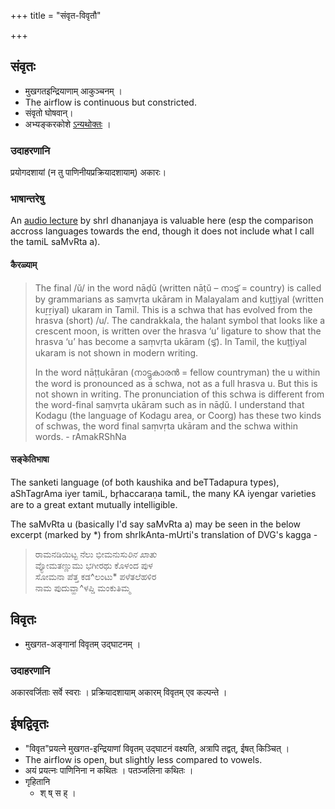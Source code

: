 +++
title = "संवृत-विवृतौ"

+++
## संवृतः
- मुखगतइन्द्रियाणाम् आकुञ्चनम् ।
- The airflow is continuous but constricted.
- संवृतो घोषवान्।
- अभ्यङ्करकोशे [ऽन्यथोक्तः](https://archive.org/stream/ADictionaryOfSanskritGrammarByMahamahopadhyayaKashinathVasudevAbhyankar/DictionaryOfSanskritGrammar_abhyankar#page/n393/mode/2up) ।

### उदाहरणानि
प्रयोगदशायां (न तु पाणिनीयप्रक्रियादशायाम्) अकारः। 

### भाषान्तरेषु
An [audio lecture](https://deejayvaidya.tumblr.com/post/42275194921/sanskrit-pronunciation-podcast-1-introduction) by shrI dhananjaya is valuable here (esp the comparison accross languages towards the end, though it does not include what I call the tamiL saMvRta a).

#### कैरळ्याम्
> The final /ŭ/ in the word nāḍŭ (written nāṭŭ – നാടു് = country) is called by grammarians as saṃvṛta ukāram in Malayalam and kuṯṯiyal (written kuṟṟiyal) ukaram in Tamil. This is a schwa that has evolved from the hrasva (short) /u/. The candrakkala, the halant symbol that looks like a crescent moon, is written over the hrasva ‘u’ ligature to show that the hrasva ‘u’ has become a saṃvṛta ukāram (ടു്).  In Tamil, the kuṯṯiyal ukaram is not shown in modern writing.
> 
> In the word nāṭṭukāran (നാട്ടുകാരൻ = fellow countryman) the u within the word is pronounced as a schwa, not as a full hrasva u.  But this is not shown in writing.  The pronunciation of this schwa is different from the word-final saṃvṛta ukāram such as in nāḍŭ. I understand that Kodagu (the language of Kodagu area, or Coorg) has these two kinds of schwas, the word final saṃvṛta ukāram and the schwa within words. - rAmakRShNa


#### सङ्केतिभाषा
The sanketi language (of both kaushika and beTTadapura types), aShTagrAma iyer tamiL, br̥haccaraṇa tamiL, the many KA iyengar varieties are to a great extant mutually intelligible.

The saMvRta u (basically I'd say saMvRta a) may be seen in the below excerpt (marked by *) from shrIkAnta-mUrti's translation of DVG's kagga -

> ರಾಮನಡಿಯಿಟ್ಟ ನೆಲು ಭೀಮನುಸು*ರಿನ ಖಾತು*  
ವ್ಯೋಮತಣ್ಣುಮು ಭಗೀರಥು ಕೊಳಂದ ಪುಳ  
ಸೋಮನಾ ಪೆತ್ತ ಕಡ^ಲಂಟು* ಪಳೆತಲೆಹಳಿರ  
ನಾಮ ಪುದುವ್ಹಾ^ಳಪ್ಡಿ ಮಂಕುತಿಮ್ಮ



## विवृतः
- मुखगत-अङ्गानां विवृतम् उद्घाटनम्  ।

### उदाहरणानि
अकारवर्जिताः सर्वे स्वराः । प्रक्रियादशायाम् अकारम् विवृतम् एव कल्पन्ते ।

## ईषद्विवृतः
- "विवृत"प्रयत्ने मुखगत-इन्द्रियाणां विवृतम् उद्घाटनं वक्ष्यति, अत्रापि तद्वत्, ईषत् किञ्चित् । 
- The airflow is open, but slightly less compared to vowels.
- अयं प्रयत्नः पाणिनिना न कथितः । पतञ्जलिना कथितः ।
- गृहितानि
  - श् ष् स ह् ।
